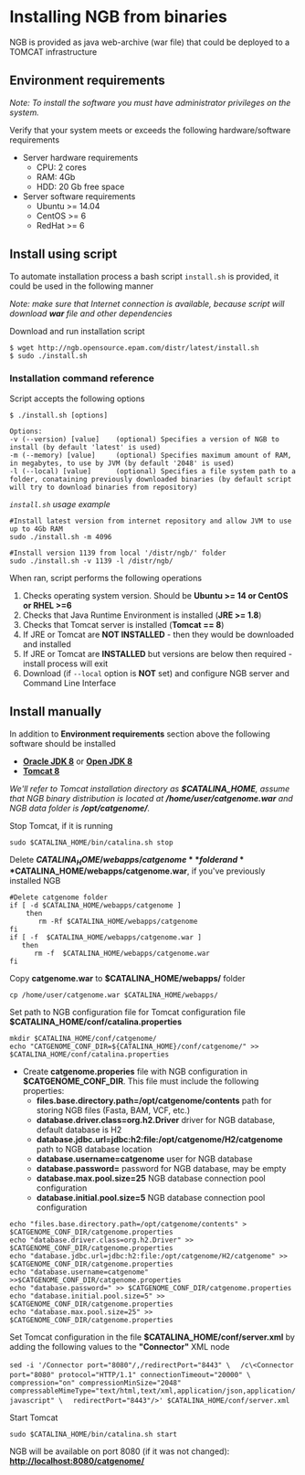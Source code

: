 # Installing NGB from binaries
NGB is provided as java web-archive (war file) that could be deployed to a TOMCAT infrastructure

## Environment requirements

*Note:  To install the software you must have administrator privileges on the system.*

Verify that your system meets or exceeds the following hardware/software requirements

* Server hardware requirements
  * CPU: 2 cores
  * RAM: 4Gb
  * HDD: 20 Gb free space
* Server software requirements
  * Ubuntu >= 14.04
  * CentOS >= 6
  * RedHat >= 6

## Install using script

To automate installation process a bash script `install.sh` is provided, it could be used in the following manner

*Note: make sure that Internet connection is available, because script will download **war** file and other dependencies*

Download and run installation script
```
$ wget http://ngb.opensource.epam.com/distr/latest/install.sh
$ sudo ./install.sh
```

### Installation command reference
Script accepts the following options
```
$ ./install.sh [options]

Options:
-v (--version) [value]    (optional) Specifies a version of NGB to install (by default 'latest' is used)
-m (--memory) [value]     (optional) Specifies maximum amount of RAM, in megabytes, to use by JVM (by default '2048' is used)
-l (--local) [value]      (optional) Specifies a file system path to a folder, conataining previously downloaded binaries (by default script will try to download binaries from repository)
```

*`install.sh` usage example*
```
#Install latest version from internet repository and allow JVM to use up to 4Gb RAM
sudo ./install.sh -m 4096 

#Install version 1139 from local '/distr/ngb/' folder 
sudo ./install.sh -v 1139 -l /distr/ngb/
```

When ran, script performs the following operations

1. Checks operating system version. Should be **Ubuntu >= 14 or CentOS or RHEL >=6**
2. Checks that Java Runtime Environment is installed (**JRE >= 1.8**)
3. Checks that Tomcat server is installed (**Tomcat == 8**)
4. If JRE or Tomcat are **NOT INSTALLED** - then they would be downloaded and installed
5. If JRE or Tomcat are **INSTALLED** but versions are below then required - install process will exit
6. Download (if `--local` option is **NOT** set) and configure NGB server and Command Line Interface

## Install manually

In addition to **Environment requirements** section above the following software should be installed

* **[Oracle JDK 8](https://docs.oracle.com/javase/8/docs/technotes/guides/install/install_overview.html)** or **[Open JDK 8](http://openjdk.java.net/install/)**
* **[Tomcat 8](https://tomcat.apache.org/tomcat-8.0-doc/setup.html)**

*We'll refer to Tomcat installation directory as **$CATALINA_HOME**, assume that NGB binary distribution 
is located at **/home/user/catgenome.war** and NGB data folder is **/opt/catgenome/**.*

Stop Tomcat, if it is running
```
sudo $CATALINA_HOME/bin/catalina.sh stop
```

Delete **$CATALINA_HOME/webapps/catgenome** folder and **$CATALINA_HOME/webapps/catgenome.war**, if you've previously installed NGB

```
#Delete catgenome folder
if [ -d $CATALINA_HOME/webapps/catgenome ]
    then
       rm -Rf $CATALINA_HOME/webapps/catgenome
fi  
if [ -f  $CATALINA_HOME/webapps/catgenome.war ]
   then
      rm -f  $CATALINA_HOME/webapps/catgenome.war
fi  
```

Copy **catgenome.war** to **$CATALINA_HOME/webapps/** folder
```
cp /home/user/catgenome.war $CATALINA_HOME/webapps/
```

Set path to NGB configuration file for Tomcat configuration file **$CATALINA_HOME/conf/catalina.properties**
```
mkdir $CATALINA_HOME/conf/catgenome/
echo "CATGENOME_CONF_DIR=${CATALINA_HOME}/conf/catgenome/" >> $CATALINA_HOME/conf/catalina.properties
```   
  * Create **catgenome.properies** file with NGB configuration in **$CATGENOME_CONF_DIR**. This file must include the following 
  properties:
    * **files.base.directory.path=/opt/catgenome/contents** path for storing NGB files (Fasta, BAM, VCF, etc.)
    * **database.driver.class=org.h2.Driver** driver for NGB database, default database is H2
    * **database.jdbc.url=jdbc:h2:file:/opt/catgenome/H2/catgenome** path to NGB database location
    * **database.username=catgenome** user for NGB database
    * **database.password=** password for NGB database, may be empty
    * **database.max.pool.size=25** NGB database connection pool configuration
    * **database.initial.pool.size=5** NGB database connection pool configuration
```
echo "files.base.directory.path=/opt/catgenome/contents" > $CATGENOME_CONF_DIR/catgenome.properties
echo "database.driver.class=org.h2.Driver" >> $CATGENOME_CONF_DIR/catgenome.properties
echo "database.jdbc.url=jdbc:h2:file:/opt/catgenome/H2/catgenome" >> $CATGENOME_CONF_DIR/catgenome.properties
echo "database.username=catgenome" >>$CATGENOME_CONF_DIR/catgenome.properties
echo "database.password=" >> $CATGENOME_CONF_DIR/catgenome.properties
echo "database.initial.pool.size=5" >> $CATGENOME_CONF_DIR/catgenome.properties
echo "database.max.pool.size=25" >> $CATGENOME_CONF_DIR/catgenome.properties
```   

Set Tomcat configuration in the file **$CATALINA_HOME/conf/server.xml** by adding the 
 following values to the **"Connector"** XML node
 
 `sed -i '/Connector port="8080"/,/redirectPort="8443" \`
 `  /c\<Connector port="8080" protocol="HTTP/1.1" connectionTimeout="20000" \`
 `  compression="on" compressionMinSize="2048" compressableMimeType="text/html,text/xml,application/json,application/javascript" \`
 `  redirectPort="8443"/>' $CATALINA_HOME/conf/server.xml`

Start Tomcat
```
sudo $CATALINA_HOME/bin/catalina.sh start
```
NGB will be available on port 8080 (if it was not changed): **[http://localhost:8080/catgenome/](http://localhost:8080/catgenome/)**

